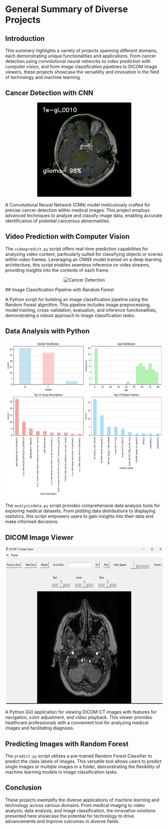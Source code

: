 # General Summary of Diverse Projects

## Introduction

This summary highlights a variety of projects spanning different domains, each demonstrating unique functionalities and applications. From cancer detection using convolutional neural networks to video prediction with computer vision, and from image classification pipelines to DICOM image viewers, these projects showcase the versatility and innovation in the field of technology and machine learning.

## Cancer Detection with CNN
<p align="center">
  <img src="img_classification_pytorch/screenshots/PREDICT_TYPE_output_video.gif" alt="Cancer Detection" width="300" height="300">
</p>

A Convolutional Neural Network (CNN) model meticulously crafted for precise cancer detection within medical images. This project employs advanced techniques to analyze and classify image data, enabling accurate identification of potential cancerous abnormalities.

## Video Prediction with Computer Vision

The `videopredict.py` script offers real-time prediction capabilities for analyzing video content, particularly suited for classifying objects or scenes within video frames. Leveraging an ONNX model trained on a deep learning architecture, this script enables seamless inference on video streams, providing insights into the contents of each frame.

<p align="center">
<img src="medic/images/dicomfiles_A2/dicomfiles_A2_contour_detection_video.gif" alt="Cancer Detection" width="300" height="300">
</p>
## Image Classification Pipeline with Random Forest

A Python script for building an image classification pipeline using the Random Forest algorithm. This pipeline includes image preprocessing, model training, cross-validation, evaluation, and inference functionalities, demonstrating a robust approach to image classification tasks.

## Data Analysis with Python
<p align="center">
<img src="medic/outputplot/plots_part1.png" alt="Cancer Detection" width="600" height="500">
</p>

The `analysisdata.py` script provides comprehensive data analysis tools for exploring medical datasets. From plotting data distributions to displaying statistics, this script empowers users to gain insights into their data and make informed decisions.

## DICOM Image Viewer
<p align="center">
<img src="medic/outputplot/dicomviewer.png" alt="Cancer Detection" width="600" height="500">
</p>
A Python GUI application for viewing DICOM-CT images with features for navigation, color adjustment, and video playback. This viewer provides healthcare professionals with a convenient tool for analyzing medical images and facilitating diagnosis.

## Predicting Images with Random Forest

The `predict.py` script utilizes a pre-trained Random Forest Classifier to predict the class labels of images. This versatile tool allows users to predict single images or multiple images in a folder, demonstrating the flexibility of machine learning models in image classification tasks.

## Conclusion

These projects exemplify the diverse applications of machine learning and technology across various domains. From medical imaging to video analysis, data analysis, and image classification, the innovative solutions presented here showcase the potential for technology to drive advancements and improve outcomes in diverse fields.
